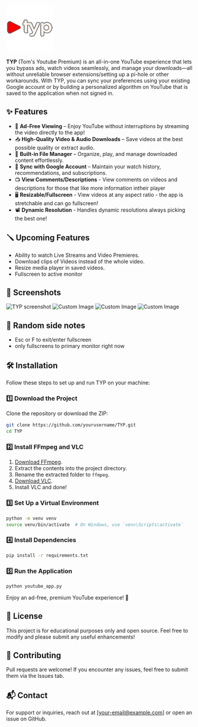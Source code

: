 ![TYP Logo](images/logo.png)

**TYP** (Tom's Youtube Premium) is an all-in-one YouTube experience that lets you bypass ads, watch videos seamlessly, and manage your downloads—all without unreliable browser extensions/setting up a pi-hole or other workarounds. With TYP, you can sync your preferences using your existing Google account or by building a personalized algorithm on YouTube that is saved to the application when not signed in.


## ✨ Features
- 🚫 **Ad-Free Viewing** – Enjoy YouTube without interruptions by streaming the video directly to the app!
- 📥 **High-Quality Video & Audio Downloads** – Save videos at the best possible quality or extract audio.
- 📁 **Built-in File Manager** – Organize, play, and manage downloaded content effortlessly.
- 🔄 **Sync with Google Account** – Maintain your watch history, recommendations, and subscriptions.
- 📺 **View Comments/Descriptions** - View comments on videos and descriptions for those that like more information intheir player
- 🖥️ **Resizable/Fullscreen** - View videos at any aspect ratio - the app is stretchable and can go fullscreen!
- 📽️ **Dynamic Resolution** - Handles dynamic resolutions always picking the best one!

## 🪛 Upcoming Features
- Ability to watch Live Streams and Video Premieres.
- Download clips of Videos instead of the whole video.
- Resize media player in saved videos.
- Fullscreen to active monitor


## 📸 Screenshots
<img src="https://github.com/user-attachments/assets/fb2f8880-2cac-4a39-9bf1-19761e41a62b" alt="TYP screenshot" width="400"> <img src="https://github.com/user-attachments/assets/af1becda-7a35-4319-b15d-d62d75a61f9f" alt="Custom Image" width="400">
<img src="https://github.com/user-attachments/assets/d5f23172-e1cd-4506-81d3-bc1f4f88ceaf" alt="Custom Image" width="400"> <img src="https://github.com/user-attachments/assets/6aa305a9-ecf4-4737-83d0-4ab8b9a0bacd" alt="Custom Image" width="400">


## 📝 Random side notes
- Esc or F to exit/enter fullscreen
- only fullscreens to primary monitor right now

## 🛠 Installation
Follow these steps to set up and run TYP on your machine:

### 1️⃣ Download the Project
Clone the repository or download the ZIP:

```sh
git clone https://github.com/yourusername/TYP.git
cd TYP
```

### 2️⃣ Install FFmpeg and VLC
1. [Download FFmpeg](https://ffmpeg.org/download.html).
2. Extract the contents into the project directory.
3. Rename the extracted folder to `ffmpeg`.
4. [Download VLC](https://www.videolan.org/vlc/).
5. Install VLC and done!

### 3️⃣ Set Up a Virtual Environment
```sh
python -m venv venv
source venv/bin/activate  # On Windows, use `venv\Scripts\activate`
```

### 4️⃣ Install Dependencies
```sh
pip install -r requirements.txt
```

### 5️⃣ Run the Application
```sh
python youtube_app.py
```

Enjoy an ad-free, premium YouTube experience! 🚀

## 📜 License
This project is for educational purposes only and open source. Feel free to modify and please submit any useful enhancements!

## 🤝 Contributing
Pull requests are welcome! If you encounter any issues, feel free to submit them via the Issues tab.

## 📬 Contact
For support or inquiries, reach out at [your-email@example.com] or open an issue on GitHub.

